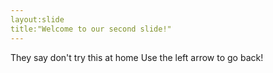 ```yaml
---
layout:slide
title:"Welcome to our second slide!"
---
```

They say don't try this at home
Use the left arrow to go back!
